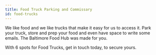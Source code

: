 ```yaml
---
title: Food Truck Parking and Commissary
id: food-trucks
---
```


We like food and we like trucks that make it easy for us to access it. Park your truck, store and prep your
food and even have space to write some emails. The Baltimore Food Hub was made for you.

With 6 spots for Food Trucks, get in touch today, to secure yours.
